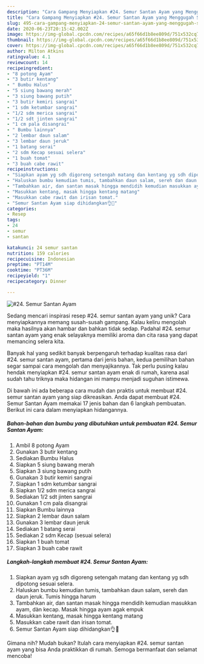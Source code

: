 ```yaml
---
description: "Cara Gampang Menyiapkan #24. Semur Santan Ayam yang Menggugah Selera"
title: "Cara Gampang Menyiapkan #24. Semur Santan Ayam yang Menggugah Selera"
slug: 495-cara-gampang-menyiapkan-24-semur-santan-ayam-yang-menggugah-selera
date: 2020-06-23T20:15:42.002Z
image: https://img-global.cpcdn.com/recipes/a65f66d1b8ee809d/751x532cq70/24-semur-santan-ayam-foto-resep-utama.jpg
thumbnail: https://img-global.cpcdn.com/recipes/a65f66d1b8ee809d/751x532cq70/24-semur-santan-ayam-foto-resep-utama.jpg
cover: https://img-global.cpcdn.com/recipes/a65f66d1b8ee809d/751x532cq70/24-semur-santan-ayam-foto-resep-utama.jpg
author: Milton Atkins
ratingvalue: 4.1
reviewcount: 14
recipeingredient:
- "8 potong Ayam"
- "3 butir kentang"
- " Bumbu Halus"
- "5 siung bawang merah"
- "3 siung bawang putih"
- "3 butir kemiri sangrai"
- "1 sdm ketumbar sangrai"
- "1/2 sdm merica sangrai"
- "1/2 sdt jinten sangrai"
- "1 cm pala disangrai"
- " Bumbu lainnya"
- "2 lembar daun salam"
- "3 lembar daun jeruk"
- "1 batang serai"
- "2 sdm Kecap sesuai selera"
- "1 buah tomat"
- "3 buah cabe rawit"
recipeinstructions:
- "Siapkan ayam yg sdh digoreng setengah matang dan kentang yg sdh dipotong sesuai selera."
- "Haluskan bumbu kemudian tumis, tambahkan daun salam, sereh dan daun jeruk. Tumis hingga harum"
- "Tambahkan air, dan santan masak hingga mendidih kemudian masukkan ayam, dàn kecap. Masak hingga ayam agak empuk"
- "Masukkan kentang, masak hingga kentang matang"
- "Masukkan cabe rawit dan irisan tomat."
- "Semur Santan Ayam siap dihidangkan👌🤗"
categories:
- Resep
tags:
- 24
- semur
- santan

katakunci: 24 semur santan 
nutrition: 159 calories
recipecuisine: Indonesian
preptime: "PT14M"
cooktime: "PT36M"
recipeyield: "1"
recipecategory: Dinner

---
```



![#24. Semur Santan Ayam](https://img-global.cpcdn.com/recipes/a65f66d1b8ee809d/751x532cq70/24-semur-santan-ayam-foto-resep-utama.jpg)

Sedang mencari inspirasi resep #24. semur santan ayam yang unik? Cara menyiapkannya memang susah-susah gampang. Kalau keliru mengolah maka hasilnya akan hambar dan bahkan tidak sedap. Padahal #24. semur santan ayam yang enak selayaknya memiliki aroma dan cita rasa yang dapat memancing selera kita.



Banyak hal yang sedikit banyak berpengaruh terhadap kualitas rasa dari #24. semur santan ayam, pertama dari jenis bahan, kedua pemilihan bahan segar sampai cara mengolah dan menyajikannya. Tak perlu pusing kalau hendak menyiapkan #24. semur santan ayam enak di rumah, karena asal sudah tahu triknya maka hidangan ini mampu menjadi suguhan istimewa.


Di bawah ini ada beberapa cara mudah dan praktis untuk membuat #24. semur santan ayam yang siap dikreasikan. Anda dapat membuat #24. Semur Santan Ayam memakai 17 jenis bahan dan 6 langkah pembuatan. Berikut ini cara dalam menyiapkan hidangannya.

<!--inarticleads1-->

##### Bahan-bahan dan bumbu yang dibutuhkan untuk pembuatan #24. Semur Santan Ayam:

1. Ambil 8 potong Ayam
1. Gunakan 3 butir kentang
1. Sediakan  Bumbu Halus
1. Siapkan 5 siung bawang merah
1. Siapkan 3 siung bawang putih
1. Gunakan 3 butir kemiri sangrai
1. Siapkan 1 sdm ketumbar sangrai
1. Siapkan 1/2 sdm merica sangrai
1. Sediakan 1/2 sdt jinten sangrai
1. Gunakan 1 cm pala disangrai
1. Siapkan  Bumbu lainnya
1. Siapkan 2 lembar daun salam
1. Gunakan 3 lembar daun jeruk
1. Sediakan 1 batang serai
1. Sediakan 2 sdm Kecap (sesuai selera)
1. Siapkan 1 buah tomat
1. Siapkan 3 buah cabe rawit




<!--inarticleads2-->

##### Langkah-langkah membuat #24. Semur Santan Ayam:

1. Siapkan ayam yg sdh digoreng setengah matang dan kentang yg sdh dipotong sesuai selera.
1. Haluskan bumbu kemudian tumis, tambahkan daun salam, sereh dan daun jeruk. Tumis hingga harum
1. Tambahkan air, dan santan masak hingga mendidih kemudian masukkan ayam, dàn kecap. Masak hingga ayam agak empuk
1. Masukkan kentang, masak hingga kentang matang
1. Masukkan cabe rawit dan irisan tomat.
1. Semur Santan Ayam siap dihidangkan👌🤗




Gimana nih? Mudah bukan? Itulah cara menyiapkan #24. semur santan ayam yang bisa Anda praktikkan di rumah. Semoga bermanfaat dan selamat mencoba!
